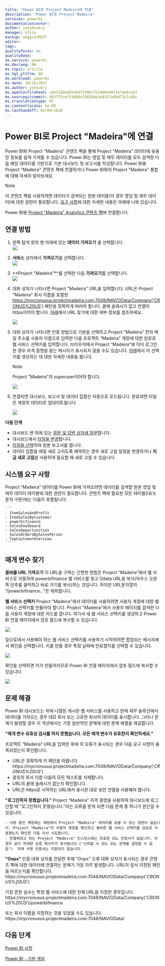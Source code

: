 ```yaml
---
title: "Power BI로 Project Madeira에 연결"
description: "Power BI용 Project Madeira"
services: powerbi
documentationcenter: 
author: joeshoukry
manager: kfile
backup: maggiesMSFT
editor: 
tags: 
qualityfocus: no
qualitydate: 
ms.service: powerbi
ms.devlang: NA
ms.topic: article
ms.tgt_pltfrm: NA
ms.workload: powerbi
ms.date: 10/16/2017
ms.author: yshoukry
ms.openlocfilehash: cde5199ad65e69f3304cfe244b549f1e7ae61e97
ms.sourcegitcommit: db37f5cef31808e7882bbb1e9157adb973c2cdbc
ms.translationtype: HT
ms.contentlocale: ko-KR
ms.lasthandoff: 02/09/2018
---
```

# <a name="connect-to-project-madeira-with-power-bi"></a>Power BI로 Project "Madeira"에 연결
Power BI와 Project "Madeira" 콘텐츠 팩을 통해 Project "Madeira" 데이터에 유용한 정보를 쉽게 가져올 수 있습니다. Power BI는 영업 및 재무 데이터를 모두 검색한 다음 해당 데이터를 기반으로 기본 대시보드 및 보고서를 작성합니다.
Power BI용 Project "Madeira" 콘텐츠 팩에 연결하거나 Power BI와의 Project "Madeira" 통합에 대해 자세히 알아보세요.

>[!NOTE]
>이 콘텐츠 팩을 사용하려면 데이터가 검색되는 원본 테이블(이 경우 영업 및 재무 데이터)에 대한 권한이 필요합니다. [요구 사항](#Requirements)에 대한 자세한 내용은 아래에 나와 있습니다.

Power BI용 [Project "Madeira" Analytics 콘텐츠 팩](https://app.powerbi.com/getdata/services/project-madeira)에 연결합니다.

## <a name="how-to-connect"></a>연결 방법
1. 왼쪽 탐색 창의 맨 아래에 있는 **데이터 가져오기** 를 선택합니다.  
    ![](media/service-connect-to-project-madeira/getdata.png)
2. **서비스** 상자에서 **가져오기**를 선택합니다.  
    ![](media/service-connect-to-project-madeira/services.png)
3. **Project "Madeira"**를 선택한 다음 **가져오기**를 선택합니다.  
    ![](media/service-connect-to-project-madeira/projectmadeira.png)
4. 대화 상자가 나타나면 Project "Madeira" URL을 입력합니다. URL은 Project “Madeira” 회사 이름을 포함한 https://mycronusus.projectmadeira.com:7048/NAV/OData/Company('CRONUS%20US') 패턴을 정확하게 따라야 합니다. 끝에 슬래시가 없고 연결이 https이어야 합니다. [아래](#FindingParams)에서 URL 찾기에 대한 세부 정보를 참조하세요.  
   
    ![](media/service-connect-to-project-madeira/params.png)
5. 대화 상자가 나타나면 인증 방법으로 기본을 선택하고 Project “Madeira” 전자 메일 주소를 사용자 이름으로 입력한 다음 프로젝트 “Madeira” 계정에 대한 암호로 웹 서비스 선택키를 입력합니다. 브라우저에서 Project “Madeira”에 이미 로그인한 경우 자격 증명을 묻는 메시지가 표시되지 않을 수도 있습니다. [아래](#FindingParams)에서 이 선택키를 생성하는 데 대한 자세한 내용을 봅니다.  
   
    >[!NOTE]
    >Project "Madeira"의 superuser이어야 합니다.
   
   ![](media/service-connect-to-project-madeira/creds.png)
6. 연결되면 대시보드, 보고서 및 데이터 집합은 자동으로 로드됩니다. 완료되면 타일은 계정의 데이터로 업데이트됩니다.  
   
    ![](media/service-connect-to-project-madeira/dashboard.png)

**다음 단계**

* 대시보드 맨 위에 있는 [질문 및 답변 상자에 질문](power-bi-q-and-a.md)합니다.
* 대시보드에서 [타일을 변경](service-dashboard-edit-tile.md)합니다.
* [타일을 선택](service-dashboard-tiles.md)하여 원본 보고서를 엽니다.
* 데이터 집합을 매일 새로 고치도록 예약하는 경우 새로 고침 일정을 변경하거나 **지금 새로 고침**을 사용하여 필요할 때 새로 고칠 수 있습니다.

<a name="Requirements"></a>

## <a name="system-requirements"></a>시스템 요구 사항
Project “Madeira” 데이터를 Power BI에 가져오려면 데이터를 검색할 원본 영업 및 재무 데이터 테이블에 대한 권한이 필요합니다. 콘텐츠 팩에 필요한 모든 테이블(대/소문자 구분)에는 다음이 포함됩니다.  
 
    ´´´ 
    - ItemSalesAndProfit  
    - ItemSalesByCustomer  
    - powerbifinance  
    - SalesDashboard  
    - SalesOpportunities  
    - SalesOrdersBySalesPerson  
    - TopCustomerOverview  
    ´´´ 

<a name="FindingParams"></a>

## <a name="finding-parameters"></a>매개 변수 찾기
**올바를 URL 가져오기** 이 URL을 구하는 간편한 방법은 Project “Madeira”에서 웹 서비스로 이동하여 powerbifinance 웹 서비스를 찾고 Odata URL을 복사(마우스 오른쪽 단추를 클릭하고 바로 가기를 복사)하는 것입니다. 하지만 URL문자열의 “/powerbifinance…”은 제외합니다.

**웹 서비스 선택키** Project "Madeira"에서 데이터를 사용하려면 사용자 계정에 대한 웹 서비스 선택키를 만들어야 합니다. Project "Madeira"에서 사용자 페이지를 검색한 다음 사용자 계정에 대한 카드를 엽니다. 여기서 새 웹 서비스 선택키를 생성하고 Power BI 연결 페이지에서 암호 필드에 복사할 수 있습니다.

![](media/service-connect-to-project-madeira/accesskey.png)

앞으로에서 사용해야 하는 웹 서비스 선택키를 사용하기 시작하려면 팝업되는 메시지에서 확인을 선택합니다.
키를 만들 경우 특정 날짜에 만료할지를 선택할 수 있습니다.

![](media/service-connect-to-project-madeira/accesskey2.png)

확인을 선택하면 키가 만들어지므로 Power BI 연결 페이지에서 암호 필드에 복사할 수 있습니다.

![](media/service-connect-to-project-madeira/accesskey3.png)

## <a name="troubleshooting"></a>문제 해결
Power BI 대시보드는 위에 나열된 게시된 웹 서비스를 사용하고 현재 재무 솔루션에서 데이터를 가져오는 경우 데모 회사 또는 고유한 회사의 데이터를 표시합니다. 그러나 문제가 발생할 경우 이 섹션에서는 가장 일반적인 문제에 대한 문제 해결을 제공합니다.

**"매개 변수 유효성 검사를 하지 못했습니다. 모든 매개 변수가 유효한지 확인하세요."**

프로젝트 “Madeira” URL을 입력한 후에 이 오류가 표시되는 경우 다음 요구 사항이 충족되었는지 확인합니다.  

   - URL은 정확하게 이 패턴을 따릅니다. https://*mycronusus*.projectmadeira.com:7048/NAV/OData/Company('*CRONUS%20US*')  
   - 괄호의 회사 이름 다음의 모든 텍스트를 삭제합니다.  
   - URL의 끝에 슬래시가 없는지 확인합니다.  
   - URL은 https로 시작하는 URL에서 표시한 대로 보안 연결을 사용해야 합니다.  

**"로그인하지 못했습니다."** Project "Madeira" 자격 증명을 사용하여 대시보드에 로그인할 때 "로그인하지 못했습니다."라는 오류를 받게 되면 다음 문제 중 하나가 원인일 수 있습니다.  

    - 사용 중인 계정에는 계정에서 Project "Madeira" 데이터를 읽을 수 있는 권한이 없습니다. Project "Madeira"의 사용자 계정을 확인하고 올바른 웹 서비스 선택키를 암호로 사용했는지 확인한 다음 다시 시도합니다.  
    - 연결하려고 하는 Project "Madeira" 인스턴스에는 유효한 SSL 인증서가 없습니다. 이 경우 보다 자세한 오류 메시지가 표시됩니다.("신뢰할 수 있는 SSL 관계를 설정할 수 없음")  자체 서명 인증서는 지원되지 않습니다.  

**"Oops"** 인증 대화 상자를 전달한 후에 "Oops" 오류 대화 상자가 표시되는 경우 콘텐츠 팩에 대한 데이터에 연결하는 문제가 가장 자주 발생합니다. URL이 앞서 지정된 패턴을 따르는지를 확인합니다.  
    https://*mycronusus*.projectmadeira.com:7048/NAV/OData/Company('*CRONUS%20US*')

가장 흔한 실수는 특정 웹 서비스에 대한 전체 URL을 지정한 경우입니다.  
    https://*mycronusus*.projectmadeira.com:7048/NAV/OData/Company('*CRONUS%20US*')/powerbifinance

또는 회사 이름을 지정하는 것을 잊었을 수도 있습니다.   
    https://*mycronusus*.projectmadeira.com:7048/NAV/OData/

## <a name="next-steps"></a>다음 단계
[Power BI 시작](service-get-started.md)

[Power BI - 기본 개념](service-basic-concepts.md)

